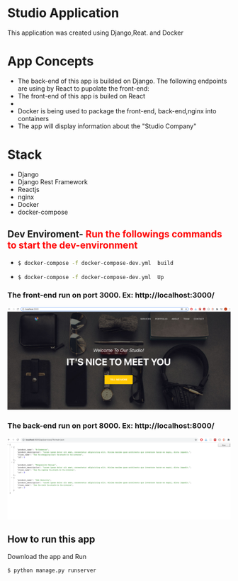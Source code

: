# Studio Application
This application  was created using Django,Reat. and Docker 




# App Concepts
<ul>
<li>The back-end of this app is builded on Django. The following endpoints are using by React to pupolate the front-end:</li>
<li>The front-end of this app is builed on React <li>
<li> Docker is being used to package the front-end, back-end,nginx  into containers</li>
<li>The app will display information  about the "Studio Company" </li>
</ul>


# Stack
<ul>

<li>Django</li>
<li>Django Rest Framework </li>
<li>Reactjs </li>
<li>nginx </li>
<li>Docker</li>
<li>docker-compose</li>

</ul>


## Dev Enviroment- <b style='color:red'>Run the followings commands  to start the dev-environment</b>
<ul>
<li>
 
```bash
$ docker-compose -f docker-compose-dev.yml  build
```
</li>
<li>
 
```bash
$ docker-compose -f docker-compose-dev.yml  Up
```
</li>
</ul>


### The front-end run on port 3000. Ex: http://localhost:3000/
![Alt text](frontend/client/src/assets/dev_front.png "Home" )


### The back-end run on port 8000. Ex: http://localhost:8000/
![Alt text](frontend/client/src/assets/dev_back.png "Home" )
 

 











## How to run this app

Download the app and Run
```bash
$ python manage.py runserver
```
 